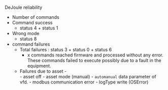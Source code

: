 
DeJoule reliability 
- Number of commands
- Command success 
	- status 4 + status 1
- Wrong mode
	- status 8
- command failures
	- Total failures : status 3 + status 0 + status 6 
		- x commands reached firmware and processed without any error. These commands failed to execute possibly due to a fault in the equipment. 
	- Failures due to asset -  
			- asset off
			- asset mode (manual)
				- `automanual` data parameter of vfd.
			- modbus communication error
				- logType write (OSError)
<!--stackedit_data:
eyJoaXN0b3J5IjpbOTg2OTk1MzE4LDEyOTQ4OTA2NjAsLTE5OD
YwMzY4NjcsLTIwNjgxNTc1MjcsNDk3ODE4ODEwXX0=
-->
